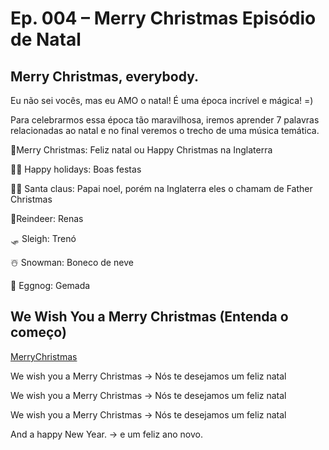<h1> Ep. 004 – Merry Christmas Episódio de Natal </h1>

<h2> Merry Christmas, everybody. </h2>

<p> Eu não sei vocês, mas eu AMO o natal! É uma época incrível e mágica! =) </p>

<p> Para celebrarmos essa época tão maravilhosa, iremos aprender 7 palavras relacionadas ao natal e no final veremos o trecho de uma música temática. </p>

<p> 🎄Merry Christmas: Feliz natal ou Happy Christmas na Inglaterra </p>
<p> 🙌🏼 Happy holidays: Boas festas </p>
<p> 🎅🏼 Santa claus: Papai noel, porém na Inglaterra eles o chamam de Father Christmas </p>
<p> 🦌Reindeer: Renas </p>
<p> 🛷 Sleigh: Trenó </p>
<p> ☃️ Snowman: Boneco de neve </p>
<p> 🥃 Eggnog: Gemada </p>

<h2> We Wish You a Merry Christmas (Entenda o começo) </h2>

[MerryChristmas](https://youtu.be/g-OF7KGyDis)

<p> We wish you a Merry Christmas → Nós te desejamos um feliz natal </p>
<p> We wish you a Merry Christmas → Nós te desejamos um feliz natal </p>
<p> We wish you a Merry Christmas → Nós te desejamos um feliz natal </p>
<p> And a happy New Year. → e um feliz ano novo. </p>


